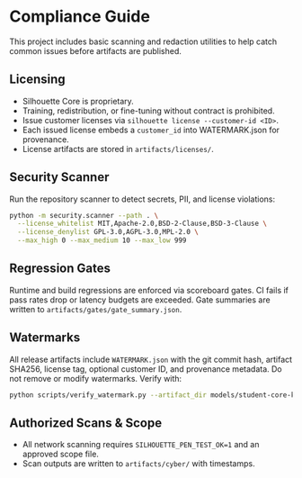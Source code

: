 # Compliance Guide

This project includes basic scanning and redaction utilities to help catch common
issues before artifacts are published.

## Licensing

- Silhouette Core is proprietary.
- Training, redistribution, or fine-tuning without contract is prohibited.
- Issue customer licenses via `silhouette license --customer-id <ID>`.
- Each issued license embeds a `customer_id` into WATERMARK.json for provenance.
- License artifacts are stored in `artifacts/licenses/`.

## Security Scanner
Run the repository scanner to detect secrets, PII, and license violations:

```bash
python -m security.scanner --path . \
  --license_whitelist MIT,Apache-2.0,BSD-2-Clause,BSD-3-Clause \
  --license_denylist GPL-3.0,AGPL-3.0,MPL-2.0 \
  --max_high 0 --max_medium 10 --max_low 999
```

## Regression Gates
Runtime and build regressions are enforced via scoreboard gates. CI fails if
pass rates drop or latency budgets are exceeded.
Gate summaries are written to `artifacts/gates/gate_summary.json`.

## Watermarks
All release artifacts include `WATERMARK.json` with the git commit hash, artifact
SHA256, license tag, optional customer ID, and provenance metadata. Do not remove
or modify watermarks. Verify with:

```bash
python scripts/verify_watermark.py --artifact_dir models/student-core-kd
```

## Authorized Scans & Scope
- All network scanning requires `SILHOUETTE_PEN_TEST_OK=1` and an approved scope file.
- Scan outputs are written to `artifacts/cyber/` with timestamps.
